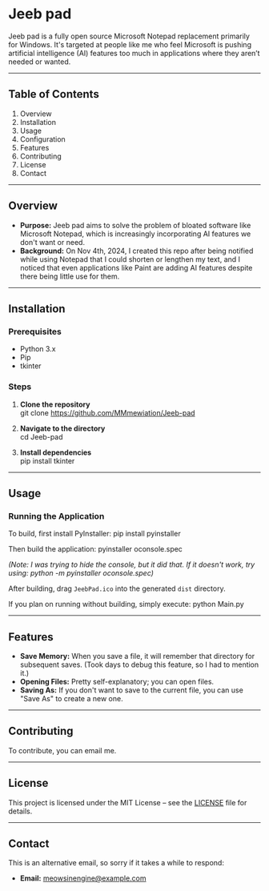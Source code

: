 # Jeeb pad

Jeeb pad is a fully open source Microsoft Notepad replacement primarily for Windows. It's targeted at people like me who feel Microsoft is pushing artificial intelligence (AI) features too much in applications where they aren’t needed or wanted.

---

## Table of Contents

1. Overview  
2. Installation  
3. Usage  
4. Configuration  
5. Features  
6. Contributing  
7. License  
8. Contact  

---

## Overview

- **Purpose:** Jeeb pad aims to solve the problem of bloated software like Microsoft Notepad, which is increasingly incorporating AI features we don't want or need.  
- **Background:** On Nov 4th, 2024, I created this repo after being notified while using Notepad that I could shorten or lengthen my text, and I noticed that even applications like Paint are adding AI features despite there being little use for them.  

---

## Installation

### Prerequisites
- Python 3.x  
- Pip  
- tkinter  

### Steps

1. **Clone the repository**  
    git clone https://github.com/MMmewiation/Jeeb-pad

2. **Navigate to the directory**  
    cd Jeeb-pad

3. **Install dependencies**  
    pip install tkinter

---

## Usage

### Running the Application

To build, first install PyInstaller:
    pip install pyinstaller

Then build the application:
    pyinstaller oconsole.spec

*(Note: I was trying to hide the console, but it did that. If it doesn't work, try using: python -m pyinstaller oconsole.spec)*

After building, drag `JeebPad.ico` into the generated `dist` directory.

If you plan on running without building, simply execute:
    python Main.py

---

## Features

- **Save Memory:** When you save a file, it will remember that directory for subsequent saves. (Took days to debug this feature, so I had to mention it.)
- **Opening Files:** Pretty self-explanatory; you can open files.
- **Saving As:** If you don't want to save to the current file, you can use "Save As" to create a new one.

---

## Contributing

To contribute, you can email me.

---

## License

This project is licensed under the MIT License – see the [LICENSE](LICENSE) file for details.

---

## Contact

This is an alternative email, so sorry if it takes a while to respond:
- **Email:** meowsinengine@example.com

